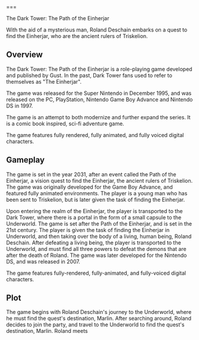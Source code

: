 
===

The Dark Tower: The Path of the Einherjar

With the aid of a mysterious man, Roland Deschain embarks on a quest to find the Einherjar, who are the ancient rulers of Triskelion.

## Overview

The Dark Tower: The Path of the Einherjar is a role-playing game developed and published by Gust. In the past, Dark Tower fans used to refer to themselves as "The Einherjar".

The game was released for the Super Nintendo in December 1995, and was released on the PC, PlayStation, Nintendo Game Boy Advance and Nintendo DS in 1997.

The game is an attempt to both modernize and further expand the series. It is a comic book inspired, sci-fi adventure game.

The game features fully rendered, fully animated, and fully voiced digital characters.

## Gameplay

The game is set in the year 2031, after an event called the Path of the Einherjar, a vision quest to find the Einherjar, the ancient rulers of Triskelion. The game was originally developed for the Game Boy Advance, and featured fully animated environments. The player is a young man who has been sent to Triskelion, but is later given the task of finding the Einherjar.

Upon entering the realm of the Einherjar, the player is transported to the Dark Tower, where there is a portal in the form of a small capsule to the Underworld. The game is set after the Path of the Einherjar, and is set in the 21st century. The player is given the task of finding the Einherjar in Underworld, and then taking over the body of a living, human being, Roland Deschain. After defeating a living being, the player is transported to the Underworld, and must find all three powers to defeat the demons that are after the death of Roland. The game was later developed for the Nintendo DS, and was released in 2007.

The game features fully-rendered, fully-animated, and fully-voiced digital characters.

## Plot

The game begins with Roland Deschain's journey to the Underworld, where he must find the quest's destination, Marlin. After searching around, Roland decides to join the party, and travel to the Underworld to find the quest's destination, Marlin. Roland meets
